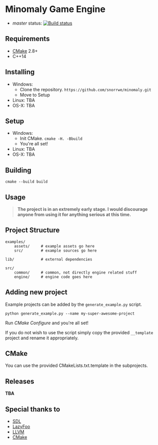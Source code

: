 # Minomaly Game Engine

- _master_ status: [![Build status](https://ci.appveyor.com/api/projects/status/1ix6lgn3objhh270/branch/master?svg=true)](https://ci.appveyor.com/project/snorrwe/minomaly/branch/master)

## Requirements

- [CMake](https://cmake.org/) 2.8+
- C++14

## Installing

- Windows:
    - Clone the repository. `https://github.com/snorrwe/minomaly.git`
    - Move to Setup
- Linux: TBA
- OS-X: TBA

## Setup

- Windows:
    - Init CMake. `cmake -H. -Bbuild`
    - You're all set!
- Linux: TBA
- OS-X: TBA

## Building

`cmake --build build`

## Usage

> __The project is in an extremely early stage. I would discourage anyone from using it for anything serious at this time.__

## Project Structure

```
examples/
    assets/     # example assets go here
    src/        # example sources go here

lib/            # external dependencies

src/
    common/     # common, not directly engine related stuff
    engine/     # engine code goes here
```

## Adding new project

Example projects can be added by the `generate_example.py` script.

`python generate_example.py --name my-super-awesome-project`

Run _CMake Configure_ and you're all set!

If you do not wish to use the script simply copy the provided `__template` project and rename it appropriately.

## CMake

You can use the provided CMakeLists.txt.template in the subprojects.

## Releases

__TBA__

## Special thanks to

- [SDL](https://www.libsdl.org/)
- [LazyFoo](http://www.lazyfoo.net/tutorials/SDL/index.php)
- [LLVM](https://llvm.org/)
- [CMake](https://cmake.org/)
